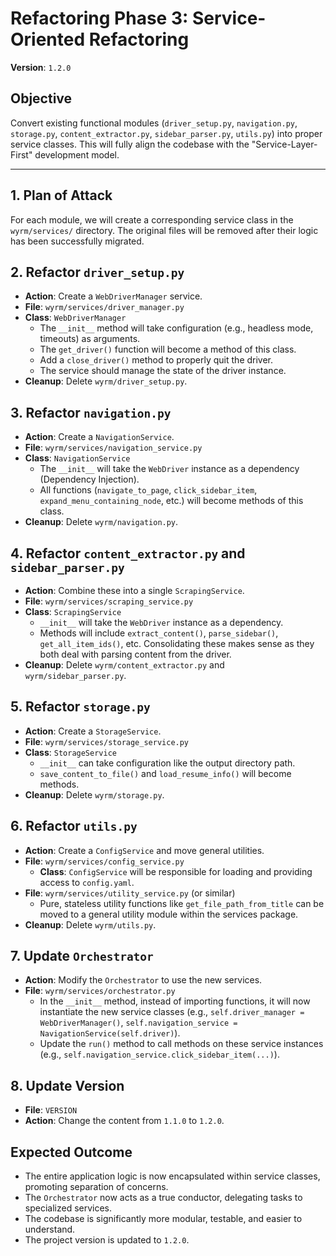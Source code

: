 # Refactoring Phase 3: Service-Oriented Refactoring
**Version**: `1.2.0`

## Objective
Convert existing functional modules (`driver_setup.py`, `navigation.py`, `storage.py`, `content_extractor.py`, `sidebar_parser.py`, `utils.py`) into proper service classes. This will fully align the codebase with the "Service-Layer-First" development model.

---

## 1. Plan of Attack
For each module, we will create a corresponding service class in the `wyrm/services/` directory. The original files will be removed after their logic has been successfully migrated.

## 2. Refactor `driver_setup.py`
*   **Action**: Create a `WebDriverManager` service.
*   **File**: `wyrm/services/driver_manager.py`
*   **Class**: `WebDriverManager`
    *   The `__init__` method will take configuration (e.g., headless mode, timeouts) as arguments.
    *   The `get_driver()` function will become a method of this class.
    *   Add a `close_driver()` method to properly quit the driver.
    *   The service should manage the state of the driver instance.
*   **Cleanup**: Delete `wyrm/driver_setup.py`.

## 3. Refactor `navigation.py`
*   **Action**: Create a `NavigationService`.
*   **File**: `wyrm/services/navigation_service.py`
*   **Class**: `NavigationService`
    *   The `__init__` will take the `WebDriver` instance as a dependency (Dependency Injection).
    *   All functions (`navigate_to_page`, `click_sidebar_item`, `expand_menu_containing_node`, etc.) will become methods of this class.
*   **Cleanup**: Delete `wyrm/navigation.py`.

## 4. Refactor `content_extractor.py` and `sidebar_parser.py`
*   **Action**: Combine these into a single `ScrapingService`.
*   **File**: `wyrm/services/scraping_service.py`
*   **Class**: `ScrapingService`
    *   `__init__` will take the `WebDriver` instance as a dependency.
    *   Methods will include `extract_content()`, `parse_sidebar()`, `get_all_item_ids()`, etc. Consolidating these makes sense as they both deal with parsing content from the driver.
*   **Cleanup**: Delete `wyrm/content_extractor.py` and `wyrm/sidebar_parser.py`.

## 5. Refactor `storage.py`
*   **Action**: Create a `StorageService`.
*   **File**: `wyrm/services/storage_service.py`
*   **Class**: `StorageService`
    *   `__init__` can take configuration like the output directory path.
    *   `save_content_to_file()` and `load_resume_info()` will become methods.
*   **Cleanup**: Delete `wyrm/storage.py`.

## 6. Refactor `utils.py`
*   **Action**: Create a `ConfigService` and move general utilities.
*   **File**: `wyrm/services/config_service.py`
    *   **Class**: `ConfigService` will be responsible for loading and providing access to `config.yaml`.
*   **File**: `wyrm/services/utility_service.py` (or similar)
    *   Pure, stateless utility functions like `get_file_path_from_title` can be moved to a general utility module within the services package.
*   **Cleanup**: Delete `wyrm/utils.py`.

## 7. Update `Orchestrator`
*   **Action**: Modify the `Orchestrator` to use the new services.
*   **File**: `wyrm/services/orchestrator.py`
    *   In the `__init__` method, instead of importing functions, it will now instantiate the new service classes (e.g., `self.driver_manager = WebDriverManager()`, `self.navigation_service = NavigationService(self.driver)`).
    *   Update the `run()` method to call methods on these service instances (e.g., `self.navigation_service.click_sidebar_item(...)`).

## 8. Update Version
*   **File**: `VERSION`
*   **Action**: Change the content from `1.1.0` to `1.2.0`.

## Expected Outcome
- The entire application logic is now encapsulated within service classes, promoting separation of concerns.
- The `Orchestrator` now acts as a true conductor, delegating tasks to specialized services.
- The codebase is significantly more modular, testable, and easier to understand.
- The project version is updated to `1.2.0`.
